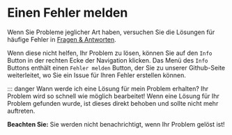 # Einen Fehler melden

Wenn Sie Probleme jeglicher Art haben, versuchen Sie die
Lösungen für häufige Fehler in [Fragen & Antworten](q&a).

Wenn diese nicht helfen, Ihr Problem zu lösen, können Sie
auf den `Info` Button in der rechten Ecke der
Navigation klicken. Das Menü des `Info` Buttons enthält einen `Fehler melden`
Button, der Sie zu unserer Github-Seite weiterleitet, wo
Sie ein Issue für Ihren Fehler erstellen können.

::: danger Wann werde ich eine Lösung für mein Problem erhalten?
Ihr Problem wird so schnell wie möglich bearbeitet! Wenn eine
Lösung für Ihr Problem gefunden wurde, ist dieses direkt behoben und
sollte nicht mehr auftreten.

**Beachten Sie:** Sie werden nicht benachrichtigt, wenn Ihr Problem gelöst ist!


